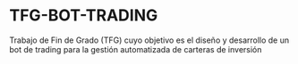 # TFG-BOT-TRADING
Trabajo de Fin de Grado (TFG) cuyo objetivo es el diseño y desarrollo de un bot de trading para la gestión automatizada de carteras de inversión
